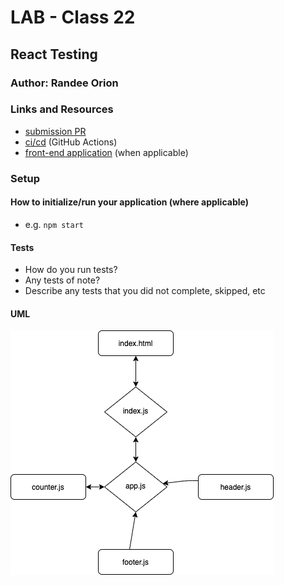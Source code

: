 # LAB - Class 22

## React Testing

### Author: Randee Orion

### Links and Resources

- [submission PR](https://github.com/randee-401-advanced-javascript/lab22/pull/1)
- [ci/cd](http://xyz.com) (GitHub Actions)
- [front-end application](http://xyz.com) (when applicable)

### Setup


#### How to initialize/run your application (where applicable)

- e.g. `npm start`


#### Tests

- How do you run tests?
- Any tests of note?
- Describe any tests that you did not complete, skipped, etc

#### UML

![UML Diagram](lab22UML.png)